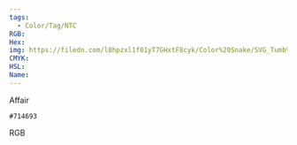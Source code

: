 ```yaml
---
tags:
  - Color/Tag/NTC
RGB:
Hex:
img: https://filedn.com/l0hpzxl1f01yT7GHxtF8cyk/Color%20Snake/SVG_Tumb%20Mass%20No%20Name/714693.svg
CMYK:
HSL:
Name:
---
```

Affair
```palette
#714693
```
RGB

